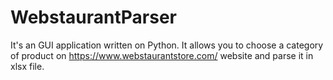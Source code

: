 # WebstaurantParser
It's an GUI application written on Python. It allows you to choose a category of product on https://www.webstaurantstore.com/ website and parse it in xlsx file.  
